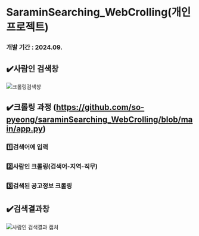 # SaraminSearching_WebCrolling(개인 프로젝트)
### 개발 기간 : 2024.09.

## ✔️사람인 검색창
![크롤링검색창](https://github.com/user-attachments/assets/231de81c-1ac0-4101-938d-abc0bcd11cc8)


## ✔️크롤링 과정 (https://github.com/so-pyeong/saraminSearching_WebCrolling/blob/main/app.py)
###  1️⃣검색어에 입력
###  2️⃣사람인 크롤링(검색어-지역-직무)
###  3️⃣검색된 공고정보 크롤링

## ✔️검색결과창
![사람인 검색결과 캡처](https://github.com/user-attachments/assets/f5349055-507a-4aee-b8b2-dca229663f86)
